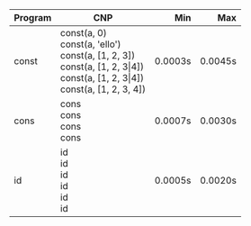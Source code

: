 Program | CNP | Min | Max
--- | --- | ---: | ---:
const | const(a, 0)<br/>const(a, 'ello')<br/>const(a, [1, 2, 3])<br/>const(a, [1, 2, 3\|4])<br/>const(a, [1, 2, 3\|4])<br/>const(a, [1, 2, 3, 4]) | 0.0003s | 0.0045s
cons | cons<br/>cons<br/>cons<br/>cons | 0.0007s | 0.0030s
id | id<br/>id<br/>id<br/>id<br/>id<br/>id | 0.0005s | 0.0020s
